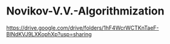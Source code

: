 # Novikov-V.V.-Algorithmization
https://drive.google.com/drive/folders/1hF4WcrWCTKnTaeF-BlNdKVJ9LXKophXp?usp=sharing

